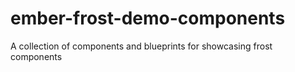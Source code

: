 # ember-frost-demo-components
A collection of components and blueprints for showcasing frost components
